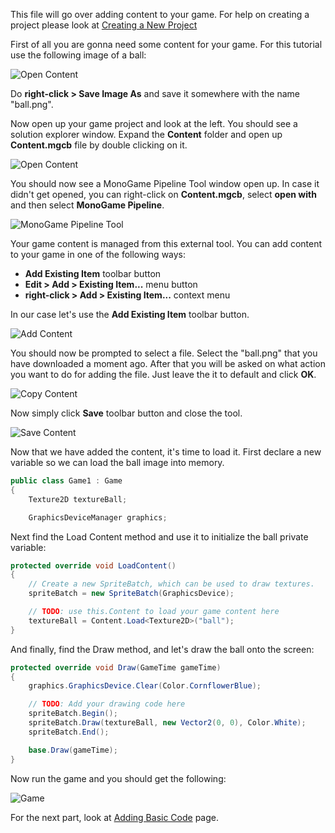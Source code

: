 This file will go over adding content to your game. For help on creating a project please look at [Creating a New Project](getting_started/1_creating_a_new_project.md)

First of all you are gonna need some content for your game. For this tutorial use the following image of a ball:

![Open Content](images/getting_started/ball.png)

Do **right-click > Save Image As** and save it somewhere with the name "ball.png".

Now open up your game project and look at the left. You should see a solution explorer window. Expand the **Content** folder and open up **Content.mgcb** file by double clicking on it.

![Open Content](images/getting_started/3_open_content.png)

You should now see a MonoGame Pipeline Tool window open up. In case it didn't get opened, you can right-click on **Content.mgcb**, select **open with** and then select **MonoGame Pipeline**.

![MonoGame Pipeline Tool](images/getting_started/3_pipeline_tool.png)

Your game content is managed from this external tool. You can add content to your game in one of the following ways:

- **Add Existing Item** toolbar button
- **Edit > Add > Existing Item...** menu button
- **right-click > Add > Existing Item...** context menu

In our case let's use the **Add Existing Item** toolbar button.

![Add Content](images/getting_started/3_add_content.png)

You should now be prompted to select a file. Select the "ball.png" that you have downloaded a moment ago. After that you will be asked on what action you want to do for adding the file. Just leave the it to default and click **OK**.

![Copy Content](images/3_copy_content.png)

Now simply click **Save** toolbar button and close the tool.

![Save Content](images/getting_started/3_save_content.png)

Now that we have added the content, it's time to load it. First declare a new variable so we can load the ball image into memory.

```csharp
public class Game1 : Game
{
    Texture2D textureBall;

    GraphicsDeviceManager graphics;
```

Next find the Load Content method and use it to initialize the ball private variable:

```csharp
protected override void LoadContent()
{
    // Create a new SpriteBatch, which can be used to draw textures.
    spriteBatch = new SpriteBatch(GraphicsDevice);

    // TODO: use this.Content to load your game content here
    textureBall = Content.Load<Texture2D>("ball");
}
```

And finally, find the Draw method, and let's draw the ball onto the screen:

```csharp
protected override void Draw(GameTime gameTime)
{
    graphics.GraphicsDevice.Clear(Color.CornflowerBlue);

    // TODO: Add your drawing code here
    spriteBatch.Begin();
    spriteBatch.Draw(textureBall, new Vector2(0, 0), Color.White);
    spriteBatch.End();

    base.Draw(gameTime);
}
```

Now run the game and you should get the following:

![Game](images/getting_started/3_game.png)

For the next part, look at [Adding Basic Code](getting_started/4_adding_basic_code.md) page.
